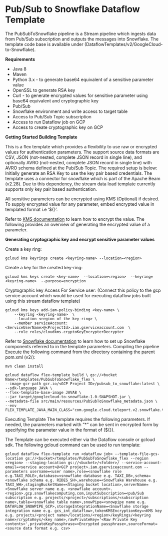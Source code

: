 # Pub/Sub to Snowflake Dataflow Template

The PubSubToSnowflake pipeline is a Stream pipeline which ingests data from Pub/Sub subscription and outputs the messages into Snowflake. The template code base is available under (DataflowTemplates/v2/GoogleCloud-to-Snowflake).

**Requirements**

* Java 8
* Maven
* Python 3.x - to generate base64 equivalent of a sensitive parameter value
* OpenSSL to generate RSA key
* Curl - to generate encrypted values for sensitive parameter using base64 equivalent and cryptographic key
* Pub/Sub
* Snowflake environment and write access to target table
* Access to Pub/Sub Topic subscription
* Access to run Dataflow job on GCP
* Access to create cryptographic key on GCP

**Getting Started**
**Building Template**

This is a flex template which provides a flexibility to use raw or encrypted values for authentication parameters. The support source data formats are CSV, JSON (not-nested, complete JSON record in single line), and optionally AVRO (not-nested, complete JSON record in single line) with AVRO schema defined at the Pub/Sub Topic.
The required setup is below:
Initially generate an RSA Key to use the key pair based credentials. The template uses a connector for snowflake which is part of the Apache Beam (v2.28). Due to this dependency, the stream data load template currently supports only key pair based authentication.

All sensitive parameters can be encrypted using KMS (Optional) if desired. To supply encrypted value for any parameter, embed encrypted value in templated format i.e ‘${<encryptedvalue>}’.

Refer to [KMS documentation](https://cloud.google.com/kms/docs/encrypt-decrypt#kms-encrypt-symmetric-api) to learn how to encrypt the value. The following provides an overview of generating the encrypted value of a parameter.

**Generating cryptographic key and encrypt sensitive parameter values**
    
Create a key ring:
```
gcloud kms keyrings create <keyring-name> --location=<region>
```
    
Create a key for the created key-ring:
```   
gcloud kms keys create <key-name>  --location=<region>  --keyring=<keyring-name>  --purpose=encryption
```
    
Cryptographic key Access For Service user: (Connect this policy to the gcp service account which would be used for executing dataflow jobs built using this stream dataflow template) 
```
gcloud kms keys add-iam-policy-binding <key-name> \
    --keyring <keyring-name>  \
    --location <region of the key-ring> \
    --member serviceAccount:<ServiceUserName>@<ProjectId>.iam.gserviceaccount.com  \
    --role roles/cloudkms.cryptoKeyEncrypterDecrypter
```
Refer to [Snowflake documentation](https://docs.snowflake.com/en/) to learn how to set up Snowflake components referred to in the template parameters.
Compiling the pipeline
Execute the following command from the directory containing the parent pom.xml (v2/):
```
mvn clean install

gcloud dataflow flex-template build \ gs://<bucket Name>/templates/PubSubToSnowflake_flex \ 
--image-gcr-path gcr.io/<GCP Project ID>/pubsub_to_snowflake:latest \ 
--sdk-language JAVA \ 
--flex-template-base-image JAVA8 \ 
--jar target/googlecloud-to-snowflake-1.0-SNAPSHOT.jar \
--metadata-file src/main/resources/PubSubToSnowflake_metadata.json \
--env FLEX_TEMPLATE_JAVA_MAIN_CLASS="com.google.cloud.teleport.v2.snowflake.templates.PubSubToSnowflake"
```
    
Executing Template
The template requires the following parameters. If needed, the parameters marked with ”*” can be sent in encrypted form by specifying the parameter value in the format of (${<encrypted form of parameter value>}).



The Template can be executed either via the Dataflow console or  gcloud sdk. The following gcloud command can be used to run template:

```
gcloud dataflow flex-template run <dataflow job> --template-file-gcs-location gs://<bucket>/templates/PubSubToSnowflake_flex --region <region> --staging-location gs://<bucket>/<folder>/ --service-account-email=<service account>@<GCP project>.iam.gserviceaccount.com --parameters username=<user name>,role=<snowflake role e.g.TAXI_ROLE>,database=<snowflake database e.g. TAXI_DB>,schema=<snowflake schema e.g. RIDES_SH>,warehouse=<Snowflake Warehouse e.g. TAXI_WH>,stagingBucketName=<Staging bucket location>,serverName=<Snowflake server name e.g. <snowflake account>.<region>.gcp.snowflakecomputing.com,inputSubscription=<pub/Sub subscription e.g. projects/<project>/subscriptions/<subscription name>,table=<snowflake table name>,snowPipe=<snowpipe name e.g. DATAFLOW_SNOWPIPE_GCP>,storageIntegrationName=<Snowflake storage integration name e.g. gcs_int_dataflow>,tokenKMSEncryptionKey=<KMS key e.g. projects/<project name>/locations/<region>/keyRings/<keyring name>/cryptoKeys/<key name>,rawPrivateKey='<Raw Private Key contents>',privateKeyPassphrase=<Encrypted passphrase>,sourceFormat=<source data format e.g. csv>
```
    
